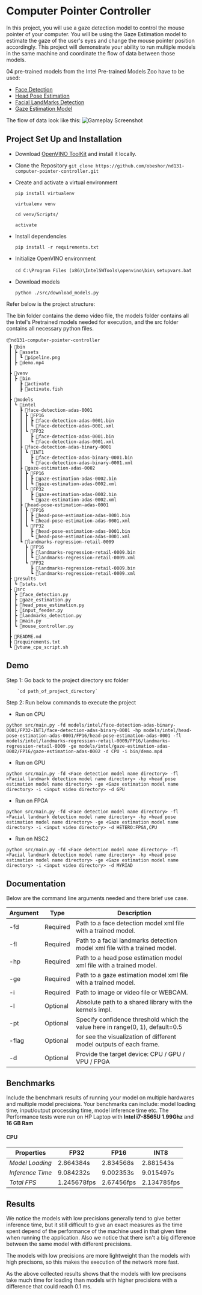 # Computer Pointer Controller

In this project, you will use a gaze detection model to control the mouse pointer of your computer. You will be using the Gaze Estimation model to estimate the gaze of the user's eyes and change the mouse pointer position accordingly. This project will demonstrate your ability to run multiple models in the same machine and coordinate the flow of data between those models.

04 pre-trained models from the Intel Pre-trained Models Zoo have to be used:
* [Face Detection](https://docs.openvinotoolkit.org/latest/omz_models_intel_face_detection_adas_binary_0001_description_face_detection_adas_binary_0001.html)
* [Head Pose Estimation](https://docs.openvinotoolkit.org/latest/omz_models_intel_head_pose_estimation_adas_0001_description_head_pose_estimation_adas_0001.html)
* [Facial LandMarks Detection](https://docs.openvinotoolkit.org/latest/omz_models_intel_landmarks_regression_retail_0009_description_landmarks_regression_retail_0009.html)
* [Gaze Estimation Model](https://docs.openvinotoolkit.org/latest/omz_models_intel_gaze_estimation_adas_0002_description_gaze_estimation_adas_0002.html)

The flow of data look like this:
![Gameplay Screenshot](./bin/assets/pipeline.png)


## Project Set Up and Installation
* Download [OpenVINO ToolKit](https://docs.openvinotoolkit.org/latest/index.html) and install it locally.
* Clone the Repository  `git clone https://github.com/obeshor/nd131-computer-pointer-controller.git`
* Create and activate a virtual environment 

   `pip install virtualenv`
   
   `virtualenv venv`
   
   `cd venv/Scripts/`
   
   `activate`
   
* Install dependencies

  `pip install -r requirements.txt`

* Initialize OpenVINO environment

  `cd C:\Program Files (x86)\IntelSWTools\openvino\bin\`
  `setupvars.bat`
  
 * Download models
 
   `python ./src/download_models.py`

Refer below is the project structure:

The bin folder contains the demo video file, the models folder contains all the Intel's Pretrained models needed for execution, and the src folder contains all necessary python files.
```
📦nd131-computer-pointer-controller
 ┣ 📂bin
 ┃ ┣ 📂assets
 ┃ ┃ ┗ 📜pipeline.png
 ┃ ┣ 📜demo.mp4
 ┃
 ┣ 📂venv
 ┃ ┣ 📂bin
 ┃   ┣ 📜activate
 ┃   ┣ 📜activate.fish
 ┃    
 ┣ 📂models
 ┃ ┗ 📂intel
 ┃   ┣ 📂face-detection-adas-0001
 ┃   ┃ ┣ 📂FP16
 ┃   ┃ ┃ ┣ 📜face-detection-adas-0001.bin
 ┃   ┃ ┃ ┗ 📜face-detection-adas-0001.xml
 ┃   ┃ ┗ 📂FP32
 ┃   ┃   ┣ 📜face-detection-adas-0001.bin
 ┃   ┃   ┗ 📜face-detection-adas-0001.xml
 ┃   ┣ 📂face-detection-adas-binary-0001
 ┃   ┃ ┗ 📂INT1
 ┃   ┃   ┣ 📜face-detection-adas-binary-0001.bin
 ┃   ┃   ┗ 📜face-detection-adas-binary-0001.xml
 ┃   ┣ 📂gaze-estimation-adas-0002
 ┃   ┃ ┣ 📂FP16
 ┃   ┃ ┃ ┣ 📜gaze-estimation-adas-0002.bin
 ┃   ┃ ┃ ┗ 📜gaze-estimation-adas-0002.xml
 ┃   ┃ ┗ 📂FP32
 ┃   ┃   ┣ 📜gaze-estimation-adas-0002.bin
 ┃   ┃   ┗ 📜gaze-estimation-adas-0002.xml
 ┃   ┣ 📂head-pose-estimation-adas-0001
 ┃   ┃ ┣ 📂FP16
 ┃   ┃ ┃ ┣ 📜head-pose-estimation-adas-0001.bin
 ┃   ┃ ┃ ┗ 📜head-pose-estimation-adas-0001.xml
 ┃   ┃ ┗ 📂FP32
 ┃   ┃   ┣ 📜head-pose-estimation-adas-0001.bin
 ┃   ┃   ┗ 📜head-pose-estimation-adas-0001.xml
 ┃   ┗ 📂landmarks-regression-retail-0009
 ┃     ┣ 📂FP16
 ┃     ┃ ┣ 📜landmarks-regression-retail-0009.bin
 ┃     ┃ ┗ 📜landmarks-regression-retail-0009.xml
 ┃     ┗ 📂FP32
 ┃       ┣ 📜landmarks-regression-retail-0009.bin
 ┃       ┗ 📜landmarks-regression-retail-0009.xml
 ┣ 📂results
 ┃ ┗ 📜stats.txt
 ┣ 📂src  
 ┃ ┣ 📜face_detection.py
 ┃ ┣ 📜gaze_estimation.py
 ┃ ┣ 📜head_pose_estimation.py
 ┃ ┣ 📜input_feeder.py
 ┃ ┣ 📜landmarks_detection.py
 ┃ ┣ 📜main.py
 ┃ ┗ 📜mouse_controller.py
 ┃ 
 ┣ 📜README.md
 ┣ 📜requirements.txt
 ┗ 📜vtune_cpu_script.sh
```
    
## Demo
Step 1:  Go back to the project directory src folder
 
        `cd path_of_project_directory` 
Step 2: Run below commands to execute the project
 * Run on CPU
 ```
python src/main.py -fd models/intel/face-detection-adas-binary-0001/FP32-INT1/face-detection-adas-binary-0001 -hp models/intel/head-pose-estimation-adas-0001/FP16/head-pose-estimation-adas-0001 -fl models/intel/landmarks-regression-retail-0009/FP16/landmarks-regression-retail-0009 -ge models/intel/gaze-estimation-adas-0002/FP16/gaze-estimation-adas-0002 -d CPU -i bin/demo.mp4
```
* Run on GPU
 ```
python src/main.py -fd <Face detection model name directory> -fl <Facial landmark detection model name directory> -hp <head pose estimation model name directory> -ge <Gaze estimation model name directory> -i <input video directory> -d GPU
```
* Run on FPGA
 ```
python src/main.py -fd <Face detection model name directory> -fl <Facial landmark detection model name directory> -hp <head pose estimation model name directory> -ge <Gaze estimation model name directory> -i <input video directory> -d HETERO:FPGA,CPU
```  
* Run on NSC2
 ```
python src/main.py -fd <Face detection model name directory> -fl <Facial landmark detection model name directory> -hp <head pose estimation model name directory> -ge <Gaze estimation model name directory> -i <input video directory> -d MYRIAD
```     
       
## Documentation
Below are the command line arguments needed and there brief use case.

Argument|Type|Description
| ------------- | ------------- | -------------
-fd | Required | Path to a face detection model xml file with a trained model.
-fl | Required | Path to a facial landmarks detection model xml file with a trained model.
-hp| Required | Path to a head pose estimation model xml file with a trained model.
-ge| Required | Path to a gaze estimation model xml file with a trained model.
-i| Required | Path to image or video file or WEBCAM.
-l| Optional | Absolute path to a shared library with the kernels impl.
-pt  | Optional | Specify confidence threshold which the value here in range(0, 1), default=0.5
-flag  | Optional | for see the visualization of different model outputs of each frame.
-d | Optional | Provide the target device: CPU / GPU / VPU / FPGA


## Benchmarks
 Include the benchmark results of running your model on multiple hardwares and multiple model precisions. Your benchmarks can include: model loading time, input/output processing time, model inference time etc.
 The Performance tests were run on HP Laptop with **Intel i7-8565U 1.99Ghz** and **16 GB Ram**

#### CPU

| Properties       | FP32        | FP16        | INT8        |
| ---------------- | ----------- | ----------- | ----------- |
| *Model Loading*  | 2.864384s   | 2.834568s   | 2.881543s   |
| *Inference Time* | 9.084232s   | 9.002353s   | 9.015497s   |
| *Total FPS*      | 1.245678fps | 2.67456fps | 2.134785fps |

## Results
We notice the models with low precisions generally tend to give better inference time, but it still difficult to give an exact measures as the time spent depend of the performance of the machine used in that given time when running the application. Also we notice that there isn't a big difference between the same model with different precisions.

The models with low precisions are more lightweight than the models with high precisons, so this makes the execution of the network more fast.

As the above collected results shows that the models with low precisons take much time for loading than models with higher precisions with a difference that could reach 0.1 ms.